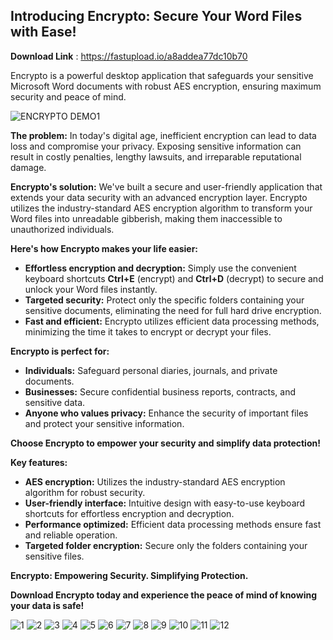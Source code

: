 ## Introducing Encrypto: Secure Your Word Files with Ease!
**Download Link** : https://fastupload.io/a8addea77dc10b70

Encrypto is a powerful desktop application that safeguards your sensitive Microsoft Word documents with robust AES encryption, ensuring maximum security and peace of mind. 

![ENCRYPTO DEMO1](https://github.com/Qyuzet/ENCRYPTO/assets/93258081/53ec4b14-8a85-4d04-87b1-99d94f4f3310)

**The problem:** In today's digital age, inefficient encryption can lead to data loss and compromise your privacy.  Exposing sensitive information can result in costly penalties, lengthy lawsuits, and irreparable reputational damage.

**Encrypto's solution:** We've built a secure and user-friendly application that extends your data security with an advanced encryption layer. Encrypto utilizes the industry-standard AES encryption algorithm to transform your Word files into unreadable gibberish, making them inaccessible to unauthorized individuals. 

**Here's how Encrypto makes your life easier:**

* **Effortless encryption and decryption:**  Simply use the convenient keyboard shortcuts **Ctrl+E** (encrypt) and **Ctrl+D** (decrypt) to secure and unlock your Word files instantly.
* **Targeted security:**  Protect only the specific folders containing your sensitive documents, eliminating the need for full hard drive encryption.
* **Fast and efficient:**  Encrypto utilizes efficient data processing methods, minimizing the time it takes to encrypt or decrypt your files.

**Encrypto is perfect for:**

* **Individuals:**  Safeguard personal diaries, journals, and private documents.
* **Businesses:**  Secure confidential business reports, contracts, and sensitive data.
* **Anyone who values privacy:**  Enhance the security of important files and protect your sensitive information.

**Choose Encrypto to empower your security and simplify data protection!**

**Key features:**

* **AES encryption:**  Utilizes the industry-standard AES encryption algorithm for robust security.
* **User-friendly interface:**  Intuitive design with easy-to-use keyboard shortcuts for effortless encryption and decryption.
* **Performance optimized:**  Efficient data processing methods ensure fast and reliable operation.
* **Targeted folder encryption:**  Secure only the folders containing your sensitive files.

**Encrypto:  Empowering Security. Simplifying Protection.**

**Download Encrypto today and experience the peace of mind of knowing your data is safe!**


![1](https://github.com/Qyuzet/ENCRYPTO/assets/93258081/56d004be-6488-44c0-bd26-83a6fc4aa181)
![2](https://github.com/Qyuzet/ENCRYPTO/assets/93258081/5671d8c8-9afb-470a-a745-35a8d679819f)
![3](https://github.com/Qyuzet/ENCRYPTO/assets/93258081/17badc0f-63dc-4ad0-b504-e3854b7e0e8b)
![4](https://github.com/Qyuzet/ENCRYPTO/assets/93258081/75d94d6e-5fba-49b2-b9e8-4c3813fe286f)
![5](https://github.com/Qyuzet/ENCRYPTO/assets/93258081/f74ec02e-cd9a-485a-8ab8-c620e5caa280)
![6](https://github.com/Qyuzet/ENCRYPTO/assets/93258081/c942034d-0ba4-47f2-836f-779853ea0852)
![7](https://github.com/Qyuzet/ENCRYPTO/assets/93258081/aa611823-4109-4aa8-8c8b-e7d8e28c7f1f)
![8](https://github.com/Qyuzet/ENCRYPTO/assets/93258081/354e775b-54b4-40aa-ae74-cbb3cc41240d)
![9](https://github.com/Qyuzet/ENCRYPTO/assets/93258081/8b3ea920-6ecc-44a5-9840-c9ab45ab1895)
![10](https://github.com/Qyuzet/ENCRYPTO/assets/93258081/4207c298-7154-4a91-8131-581cc7232c70)
![11](https://github.com/Qyuzet/ENCRYPTO/assets/93258081/fee3582c-b5bc-4edc-9574-0c062a1e0e25)
![12](https://github.com/Qyuzet/ENCRYPTO/assets/93258081/b4474d1a-364e-4a4d-878f-97a2733e7eee)
